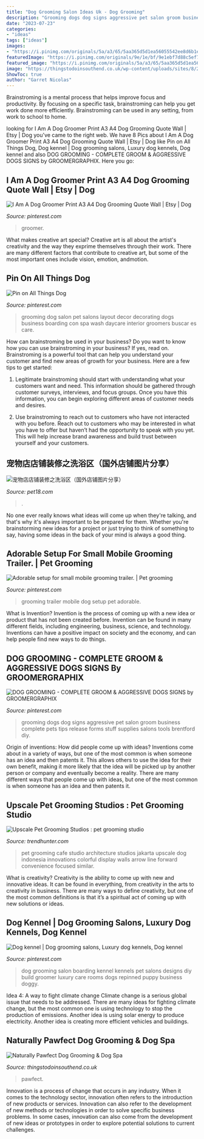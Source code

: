 ```yaml
---
title: "Dog Grooming Salon Ideas Uk - Dog Grooming"
description: "Grooming dogs dog signs aggressive pet salon groom business complete pets tips release forms stuff supplies salons tools brentford diy"
date: "2023-07-23"
categories:
- "ideas"
tags: ["ideas"]
images:
- "https://i.pinimg.com/originals/5a/a3/65/5aa365d5d1ea56055542ee8d6b1eeb39.jpg"
featuredImage: "https://i.pinimg.com/originals/9e/1e/bf/9e1ebf7d88c5ef717e777417749e82c7.jpg"
featured_image: "https://i.pinimg.com/originals/5a/a3/65/5aa365d5d1ea56055542ee8d6b1eeb39.jpg"
image: "https://thingstodoinsouthend.co.uk/wp-content/uploads/sites/8/2020/10/Naturally-Pawfect-Dog-Grooming-Spa-Dog-Grooming-Dog-Spa-Vegan-Day-Packages-Dog-Salon-Dog-Hydrotherapy-Ethical-And-Organic-Grooming-Southend-Essex-2-600x400.jpg"
ShowToc: true
author: "Garret Nicolas"
---
```



Brainstroming is a mental process that helps improve focus and productivity. By focusing on a specific task, brainstroming can help you get work done more efficiently. Brainstroming can be used in any setting, from work to school to home.

	

		
looking for I Am A Dog Groomer Print A3 A4 Dog Grooming Quote Wall | Etsy | Dog you've came to the right web. We have 8 Pics about I Am A Dog Groomer Print A3 A4 Dog Grooming Quote Wall | Etsy | Dog like Pin on All Things Dog, Dog kennel | Dog grooming salons, Luxury dog kennels, Dog kennel and also DOG GROOMING - COMPLETE GROOM &amp; AGGRESSIVE DOGS SIGNS by GROOMERGRAPHIX. Here you go:
		
    
## I Am A Dog Groomer Print A3 A4 Dog Grooming Quote Wall | Etsy | Dog

<img loading=lazy src="https://i.pinimg.com/originals/9e/1e/bf/9e1ebf7d88c5ef717e777417749e82c7.jpg" onerror="this.onerror=null;this.src='https://tse2.mm.bing.net/th?id=OIP.xP2j4e9NgIu2RH2OO3v6AAHaJ4&amp;pid=15.1';" alt="I Am A Dog Groomer Print A3 A4 Dog Grooming Quote Wall | Etsy | Dog">

_Source: pinterest.com_

>groomer. 

	

What makes creative art special?
Creative art is all about the artist's creativity and the way they exprime themselves through their work. There are many different factors that contribute to creative art, but some of the most important ones include vision, emotion, andmotion.

    
## Pin On All Things Dog

<img loading=lazy src="https://i.pinimg.com/736x/3c/cd/e3/3ccde3c400129eb09cdcf897632dfd84--dog-grooming-shop-dog-grooming-salons.jpg" onerror="this.onerror=null;this.src='https://tse2.mm.bing.net/th?id=OIP.2S3wN00SiRy9Npn1jxld1gHaFj&amp;pid=15.1';" alt="Pin on All Things Dog">

_Source: pinterest.com_

>grooming dog salon pet salons layout decor decorating dogs business boarding con spa wash daycare interior groomers buscar es care. 

	

How can brainstroming be used in your business?
Do you want to know how you can use brainstroming in your business? If yes, read on. Brainstroming is a powerful tool that can help you understand your customer and find new areas of growth for your business. Here are a few tips to get started:
1. Legitimate brainstroming should start with understanding what your customers want and need. This information should be gathered through customer surveys, interviews, and focus groups. Once you have this information, you can begin exploring different areas of customer needs and desires.

2. Use brainstroming to reach out to customers who have not interacted with you before. Reach out to customers who may be interested in what you have to offer but haven’t had the opportunity to speak with you yet. This will help increase brand awareness and build trust between yourself and your customers.


    
## 宠物店店铺装修之洗浴区（国外店铺图片分享）

<img loading=lazy src="http://www.pet18.com/UploadFiles/FCK/2014-06/201406136P8T22FP68.JPG" onerror="this.onerror=null;this.src='https://tse3.mm.bing.net/th?id=OIP.jOvPDHLTlcz9we1RAvbA_AHaFj&amp;pid=15.1';" alt="宠物店店铺装修之洗浴区（国外店铺图片分享）">

_Source: pet18.com_

>. 

	

No one ever really knows what ideas will come up when they're talking, and that's why it's always important to be prepared for them. Whether you're brainstorming new ideas for a project or just trying to think of something to say, having some ideas in the back of your mind is always a good thing.

    
## Adorable Setup For Small Mobile Grooming Trailer. | Pet Grooming

<img loading=lazy src="https://i.pinimg.com/736x/ea/7d/1f/ea7d1f8f9621cd430c632b5a265cc558--pet-grooming-business-ideas.jpg" onerror="this.onerror=null;this.src='https://tse4.mm.bing.net/th?id=OIP.VHnz8M8Gw5SpfbSTyJ95rgHaJ4&amp;pid=15.1';" alt="Adorable setup for small mobile grooming trailer. | Pet grooming">

_Source: pinterest.com_

>grooming trailer mobile dog setup pet adorable. 

	

What is Invention?
Invention is the process of coming up with a new idea or product that has not been created before. Invention can be found in many different fields, including engineering, business, science, and technology. Inventions can have a positive impact on society and the economy, and can help people find new ways to do things.

    
## DOG GROOMING - COMPLETE GROOM &amp; AGGRESSIVE DOGS SIGNS By GROOMERGRAPHIX

<img loading=lazy src="https://i.pinimg.com/originals/5f/d9/8e/5fd98e3e1aa518a87b74c9836621b2f2.jpg" onerror="this.onerror=null;this.src='https://tse2.mm.bing.net/th?id=OIP.AfwM5InniyGaWD-PFuhbyQHaKJ&amp;pid=15.1';" alt="DOG GROOMING - COMPLETE GROOM &amp; AGGRESSIVE DOGS SIGNS by GROOMERGRAPHIX">

_Source: pinterest.com_

>grooming dogs dog signs aggressive pet salon groom business complete pets tips release forms stuff supplies salons tools brentford diy. 

	

Origin of inventions: How did people come up with ideas?
Inventions come about in a variety of ways, but one of the most common is when someone has an idea and then patents it. This allows others to use the idea for their own benefit, making it more likely that the idea will be picked up by another person or company and eventually become a reality. There are many different ways that people come up with ideas, but one of the most common is when someone has an idea and then patents it.

    
## Upscale Pet Grooming Studios : Pet Grooming Studio

<img loading=lazy src="https://cdn.trendhunterstatic.com/thumbs/pet-grooming-studio.jpeg" onerror="this.onerror=null;this.src='https://tse3.mm.bing.net/th?id=OIP.dVbaudgtNzW4wRB5GP3pgwHaFY&amp;pid=15.1';" alt="Upscale Pet Grooming Studios : pet grooming studio">

_Source: trendhunter.com_

>pet grooming cafe studio architecture studios jakarta upscale dog indonesia innovations colorful display walls arrow line forward convenience focused similar. 

	

What is creativity?
Creativity is the ability to come up with new and innovative ideas. It can be found in everything, from creativity in the arts to creativity in business. There are many ways to define creativity, but one of the most common definitions is that it’s a spiritual act of coming up with new solutions or ideas.

    
## Dog Kennel | Dog Grooming Salons, Luxury Dog Kennels, Dog Kennel

<img loading=lazy src="https://i.pinimg.com/originals/5a/a3/65/5aa365d5d1ea56055542ee8d6b1eeb39.jpg" onerror="this.onerror=null;this.src='https://tse4.mm.bing.net/th?id=OIP._X8nxLsclbMxdhTtsB_pmQHaFj&amp;pid=15.1';" alt="Dog kennel | Dog grooming salons, Luxury dog kennels, Dog kennel">

_Source: pinterest.com_

>dog grooming salon boarding kennel kennels pet salons designs diy build groomer luxury care rooms dogs repinned puppy business doggy. 

	

Idea 4: A way to fight climate change
Climate change is a serious global issue that needs to be addressed. There are many ideas for fighting climate change, but the most common one is using technology to stop the production of emissions. Another idea is using solar energy to produce electricity. Another idea is creating more efficient vehicles and buildings.

    
## Naturally Pawfect Dog Grooming &amp; Dog Spa

<img loading=lazy src="https://thingstodoinsouthend.co.uk/wp-content/uploads/sites/8/2020/10/Naturally-Pawfect-Dog-Grooming-Spa-Dog-Grooming-Dog-Spa-Vegan-Day-Packages-Dog-Salon-Dog-Hydrotherapy-Ethical-And-Organic-Grooming-Southend-Essex-2-600x400.jpg" onerror="this.onerror=null;this.src='https://tse3.mm.bing.net/th?id=OIP.r06z8wgdIKUMhgu71Kt8ewHaE8&amp;pid=15.1';" alt="Naturally Pawfect Dog Grooming &amp; Dog Spa">

_Source: thingstodoinsouthend.co.uk_

>pawfect. 

	

Innovation is a process of change that occurs in any industry. When it comes to the technology sector, innovation often refers to the introduction of new products or services. Innovation can also refer to the development of new methods or technologies in order to solve specific business problems. In some cases, innovation can also come from the development of new ideas or prototypes in order to explore potential solutions to current challenges.

